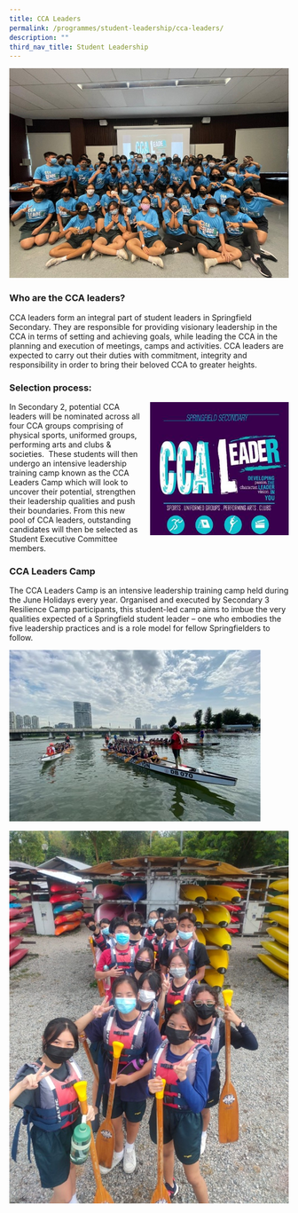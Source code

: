 ```yaml
---
title: CCA Leaders
permalink: /programmes/student-leadership/cca-leaders/
description: ""
third_nav_title: Student Leadership
---
```

![](/images/CCAL1.jpg)

### Who are the CCA leaders?

CCA leaders form an integral part of student leaders in Springfield Secondary. They are responsible for providing visionary leadership in the CCA in terms of setting and achieving goals, while leading the CCA in the planning and execution of meetings, camps and activities. CCA leaders are expected to carry out their duties with commitment, integrity and responsibility in order to bring their beloved CCA to greater heights.

### Selection process:

<img src="/images/cca-leaders-3.jpg" style="width:250px;height:240px;margin-left:15px;" align = "right">

In Secondary 2, potential CCA leaders will be nominated across all four CCA groups comprising of physical sports, uniformed groups, performing arts and clubs & societies.  These students will then undergo an intensive leadership training camp known as the CCA Leaders Camp which will look to uncover their potential, strengthen their leadership qualities and push their boundaries. From this new pool of CCA leaders, outstanding candidates will then be selected as Student Executive Committee members.

### CCA Leaders Camp

The CCA Leaders Camp is an intensive leadership training camp held during the June Holidays every year. Organised and executed by Secondary 3 Resilience Camp participants, this student-led camp aims to imbue the very qualities expected of a Springfield student leader – one who embodies the five leadership practices and is a role model for fellow Springfielders to follow.

![](/images/CCAL3.jpg)

![](/images/CCAL6.jpg)

